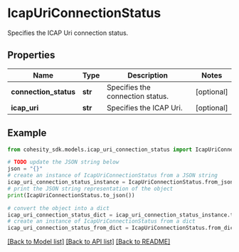 # IcapUriConnectionStatus

Specifies the ICAP Uri connection status.

## Properties

Name | Type | Description | Notes
------------ | ------------- | ------------- | -------------
**connection_status** | **str** | Specifies the connection status. | [optional] 
**icap_uri** | **str** | Specifies the ICAP Uri. | [optional] 

## Example

```python
from cohesity_sdk.models.icap_uri_connection_status import IcapUriConnectionStatus

# TODO update the JSON string below
json = "{}"
# create an instance of IcapUriConnectionStatus from a JSON string
icap_uri_connection_status_instance = IcapUriConnectionStatus.from_json(json)
# print the JSON string representation of the object
print(IcapUriConnectionStatus.to_json())

# convert the object into a dict
icap_uri_connection_status_dict = icap_uri_connection_status_instance.to_dict()
# create an instance of IcapUriConnectionStatus from a dict
icap_uri_connection_status_from_dict = IcapUriConnectionStatus.from_dict(icap_uri_connection_status_dict)
```
[[Back to Model list]](../README.md#documentation-for-models) [[Back to API list]](../README.md#documentation-for-api-endpoints) [[Back to README]](../README.md)



